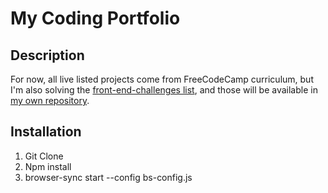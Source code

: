 <h1>My Coding Portfolio</h1>

<h2>Description</h2>

For now, all live listed projects come from FreeCodeCamp curriculum, but I'm also solving the <a href="https://github.com/LFeh/frontend-challenges">front-end-challenges list</a>, and those will be available in <a href="https://github.com/andreaweb/front-end-challenges">my own repository</a>.

<h2>Installation</h2>
<ol>
<li>Git Clone</li>
<li>Npm install</li>
<li>browser-sync start --config bs-config.js</li>
</ol>